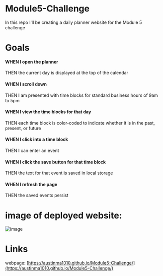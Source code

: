 # Module5-Challenge
In this repo I'll be creating a daily planner website for the Module 5 challenge
# Goals
#### WHEN I open the planner
THEN the current day is displayed at the top of the calendar
#### WHEN I scroll down
THEN I am presented with time blocks for standard business hours of 9am to 5pm
#### WHEN I view the time blocks for that day
THEN each time block is color-coded to indicate whether it is in the past, present, or future
#### WHEN I click into a time block
THEN I can enter an event
#### WHEN I click the save button for that time block
THEN the text for that event is saved in local storage
#### WHEN I refresh the page
THEN the saved events persist
# image of deployed website:
![image](https://github.com/Austinma1010/Module5-Challenge/assets/149961201/1cc1239a-1938-4650-badb-5691650132f2)

# Links
webpage: [https://austinma1010.github.io/Module5-Challenge/](https://austinma1010.github.io/Module5-Challenge/)

